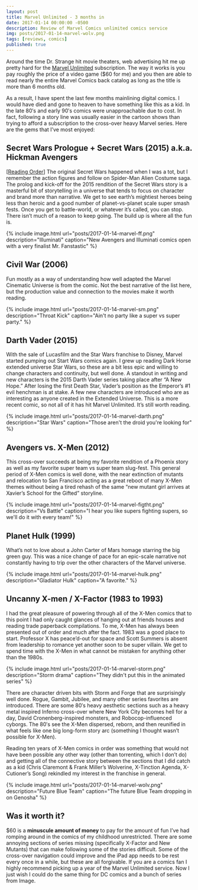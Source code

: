 ```yaml
---
layout: post
title: Marvel Unlimited - 3 months in
date: 2017-01-14 00:00:00 -0500
description: Review of Marvel Comics unlimited comics service
img: posts/2017-01-14-marvel-wolv.png
tags: [reviews, comics]
published: true
---
```


Around the time Dr. Strange hit movie theaters, web advertising hit me up pretty hard for the [Marvel Unlimited][marvel-unlimited] subscription.  The way it works is you pay roughly the price of a video game ($60 for me) and you then are able to read nearly the entire Marvel Comics back catalog as long as the title is more than 6 months old.  

As a result, I have spent the last few months mainlining digital comics.  I would have died and gone to heaven to have something like this as a kid.  In the late 80′s and early 90′s comics were unapproachable due to cost.  In fact, following a story line was usually easier in the cartoon shows than trying to afford a subscription to the cross-over heavy Marvel series.  Here are the gems that I’ve most enjoyed:

## Secret Wars Prologue + Secret Wars (2015) a.k.a. Hickman Avengers

\[[Reading Order](http://www.comicbookherald.com/the-complete-marvel-reading-order-guide/secret-wars-reading-order/#secretwars6)\] The original Secret Wars happened when I was a tot, but I remember the action figures and follow on Spider-Man Alien Costume saga.  The prolog and kick-off for the 2015 rendition of the Secret Wars story is a masterful bit of storytelling in a universe that tends to focus on character and brand more than narrative.  We get to see earth’s mightiest heroes being less than heroic and a good number of planet-vs-planet scale super smash fests.  Once you get to battle-world, or whatever it’s called, you can stop.  There isn’t much of a reason to keep going.  The build up is where all the fun is.

{% include image.html url="posts/2017-01-14-marvel-ff.png" description="Illuminati" caption="New Avengers and Illuminati comics open with a very finalist Mr. Fanstastic" %}

## Civil War (2006)

Fun mostly as a way of understanding how well adapted the Marvel Cinematic Universe is from the comic. Not the best narrative of the list here, but the production value and connection to the movies make it worth reading.

{% include image.html url="posts/2017-01-14-marvel-sm.png" description="Throat Kick" caption="Ain't no party like a super vs super party." %}

## Darth Vader (2015)

With the sale of Lucasfilm and the Star Wars franchise to Disney, Marvel started pumping out Start Wars comics again.  I grew up reading Dark Horse extended universe Star Wars, so these are a bit less epic and willing to change characters and continuity, but well done.  A standout in writing and new characters is the 2015 Darth Vader series taking place after “A New Hope.”  After losing the first Death Star, Vader’s position as the Emperor’s #1 evil henchman is at stake.  A few new characters are introduced who are as interesting as anyone created in the Extended Universe.  This is a more recent comic, so not all of it has hit Marvel Unlimited.  It’s still worth reading.

{% include image.html url="posts/2017-01-14-marvel-darth.png" description="Star Wars" caption="Those aren't the droid you're looking for" %}

## Avengers vs. X-Men (2012)

This cross-over succeeds at being my favorite rendition of a Phoenix story as well as my favorite super team vs super team slug-fest.  This general period of X-Men comics is well done, with the near extinction of mutants and relocation to San Francisco acting as a great reboot of many X-Men themes without being a tired rehash of the same “new mutant girl arrives at Xavier’s School for the Gifted” storyline.

{% include image.html url="posts/2017-01-14-marvel-figtht.png" description="Vs Battle" caption="I hear you like supers fighting supers, so we'll do it with every team!" %}

## Planet Hulk (1999)

What’s not to love about a John Carter of Mars homage starring the big green guy.  This was a nice change of pace for an epic-scale narrative not constantly having to trip over the other characters of the Marvel universe.

{% include image.html url="posts/2017-01-14-marvel-hulk.png" description="Gladiator Hulk" caption="A favorite." %}

## Uncanny X-men / X-Factor (1983 to 1993)

I had the great pleasure of powering through all of the X-Men comics that to this point I had only caught glances of hanging out at friends houses and reading trade paperback compilations.  To me, X-Men has always been presented out of order and much after the fact.  1983 was a good place to start.  Professor X has peace’d-out for space and Scott Summers is absent from leadership to romance yet another soon to be super villain. We get to spend time with the X-Men in what cannot be mistaken for anything other than the 1980s.  

{% include image.html url="posts/2017-01-14-marvel-storm.png" description="Storm drama" caption="They didn't put this in the animated series" %}

There are character driven bits with Storm and Forge that are surprisingly well done.  Rogue, Gambit, Jubilee, and many other series favorites are introduced.  There are some 80′s heavy aesthetic sections such as a heavy metal inspired Inferno cross-over where New York City becomes hell for a day, David Cronenberg-inspired monsters, and Robocop-influenced cyborgs.  The 80′s see the X-Men dispersed, reborn, and then reunified in what feels like one big long-form story arc (something I thought wasn’t possible for X-Men).

Reading ten years of X-Men comics in order was something that would not have been possible any other way (other than torrenting, which I don’t do) and getting all of the connective story between the sections that I did catch as a kid (Chris Claremont & Frank Miller’s Wolverine, X-Tinction Agenda, X-Cutioner’s Song) rekindled my interest in the franchise in general.

{% include image.html url="posts/2017-01-14-marvel-wolv.png" description="Future Blue Team" caption="The future Blue Team dropping in on Genosha" %}

## Was it worth it?

$60 is a **minuscule amount of money** to pay for the amount of fun I’ve had romping around in the comics of my childhood unrestricted.  There are some annoying sections of series missing (specifically X-Factor and New Mutants) that can make following some of the stories difficult.  Some of the cross-over navigation could improve and the iPad app needs to be rest every once in a while, but these are all forgivable.  If you are a comics fan I highly recommend picking up a year of the Marvel Unlimited service.  Now I just wish I could do the same thing for DC comics and a bunch of series from Image.

[marvel-unlimited]: https://marvel.com/comics/unlimited/